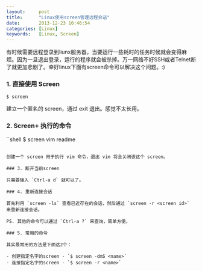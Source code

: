 ```yaml
---
layout:     post
title:      "Linux使用screen管理远程会话"
date:       2013-12-23 10:46:54
categories: [Linux]
keywords:   [Linux, Screen]
---
```


有时候需要远程登录到liunx服务器，当要运行一些耗时的任务时候就会变得麻烦。因为一旦退出登录，运行的程序就会被杀掉。万一网络不好SSH或者Telnet断了就更加悲剧了。幸好linux下面有screen命令可以解决这个问题。:)
<!--more-->

### 1. 直接使用 Screen

```shell
$ screen
```

建立一个匿名的 screen，通过 exit 退出。感觉不太长用。

### 2. Screen+ 执行的命令

``shell
$ screen vim readme
```

创建一个 screen 用于执行 vim 命令，退出 vim 将会关闭该这个 screen。

### 3. 断开当前screen

只需要输入 `Ctrl-a d` 就可以了。

### 4. 重新连接会话

首先利用 `screen -ls` 查看已近存在的会话，然后通过 `screen -r <screen id>` 来重新连接会话。

PS. 其他的命令可以通过 `Ctrl-a ?` 来查询，简单方便。

### 5. 常用的命令

其实最常用的方法是下面这2个：

- 创建指定名字的screen - `$ screen -dmS <name>`
- 连接指定名字的screen - `$ screen -r <name>`
